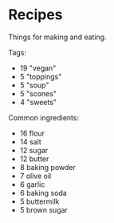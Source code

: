 Recipes
=========

Things for making and eating.

Tags:
- 19 "vegan"
- 5 "toppings"
- 5 "soup"
- 5 "scones"
- 4 "sweets"

Common ingredients:
- 16 flour
- 14 salt
- 12 sugar
- 12 butter
- 8 baking powder
- 7 olive oil
- 6 garlic
- 6 baking soda
- 5 buttermilk
- 5 brown sugar

